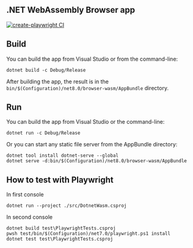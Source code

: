 ## .NET WebAssembly Browser app

[![create-playwright CI](https://github.com/microsoft/create-playwright/actions/workflows/ci.yml/badge.svg)](https://github.com/celsojr/DotnetWasm/actions/workflows/playwright.yml)

## Build

You can build the app from Visual Studio or from the command-line:

```
dotnet build -c Debug/Release
```

After building the app, the result is in the `bin/$(Configuration)/net8.0/browser-wasm/AppBundle` directory.

## Run

You can build the app from Visual Studio or the command-line:

```
dotnet run -c Debug/Release
```

Or you can start any static file server from the AppBundle directory:

```
dotnet tool install dotnet-serve --global
dotnet serve -d:bin/$(Configuration)/net8.0/browser-wasm/AppBundle
```

## How to test with Playwright
In first console
```
dotnet run --project ./src/DotnetWasm.csproj
```
In second console
```
dotnet build test\PlaywrightTests.csproj
pwsh test/bin/$(Configuration)/net7.0/playwright.ps1 install
dotnet test test\PlaywrightTests.csproj
```
